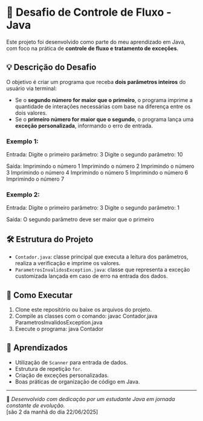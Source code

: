 # 📘 Desafio de Controle de Fluxo - Java

Este projeto foi desenvolvido como parte do meu aprendizado em Java, com foco na prática de **controle de fluxo e tratamento de exceções**.

## 💡 Descrição do Desafio

O objetivo é criar um programa que receba **dois parâmetros inteiros** do usuário via terminal:

- Se o **segundo número for maior que o primeiro**, o programa imprime a quantidade de interações necessárias com base na diferença entre os dois valores.
- Se o **primeiro número for maior que o segundo**, o programa lança uma **exceção personalizada**, informando o erro de entrada.


### Exemplo 1:
Entrada:
Digite o primeiro parâmetro: 3 
Digite o segundo parâmetro: 10

Saída:
Imprimindo o número 1
Imprimindo o número 2
Imprimindo o número 3
Imprimindo o número 4
Imprimindo o número 5
Imprimindo o número 6
Imprimindo o número 7

### Exemplo 2:
Entrada:
Digite o primeiro parâmetro: 3 
Digite o segundo parâmetro: 1

Saída:
O segundo parâmetro deve ser maior que o primeiro

## 🛠️ Estrutura do Projeto

- `Contador.java`: classe principal que executa a leitura dos parâmetros, realiza a verificação e imprime os valores.
- `ParametrosInvalidosException.java`: classe que representa a exceção customizada lançada em caso de erro na entrada dos dados.

## 🚀 Como Executar

1. Clone este repositório ou baixe os arquivos do projeto.
2. Compile as classes com o comando:
javac Contador.java ParametrosInvalidosException.java
3. Execute o programa:
java Contador


## 🧠 Aprendizados

- Utilização de `Scanner` para entrada de dados.
- Estrutura de repetição `for`.
- Criação de exceções personalizadas.
- Boas práticas de organização de código em Java.

---

💬 *Desenvolvido com dedicação por um estudante Java em jornada constante de evolução.*  
[são 2 da manhã do dia 22/06/2025]






